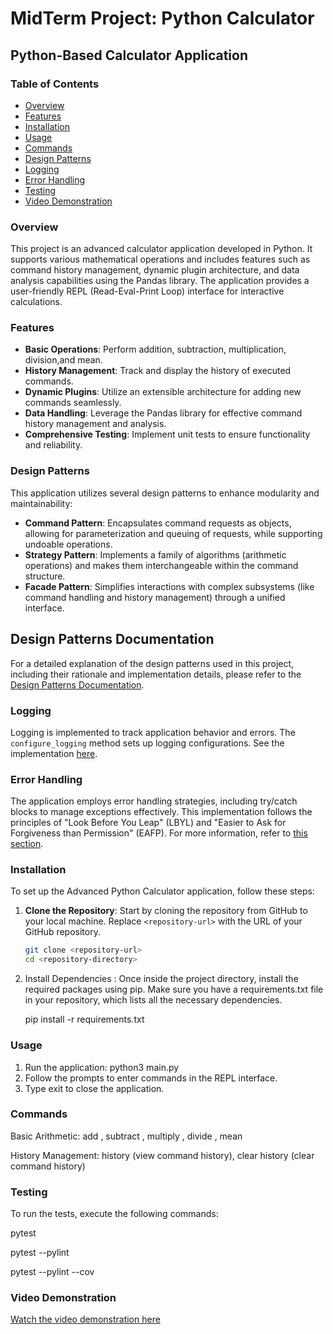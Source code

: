 # MidTerm Project: Python Calculator

## Python-Based Calculator Application

### Table of Contents
- [Overview](#overview)
- [Features](#features)
- [Installation](#installation)
- [Usage](#usage)
- [Commands](#commands)
- [Design Patterns](#design-patterns)
- [Logging](#logging)
- [Error Handling](#error-handling)
- [Testing](#testing)
- [Video Demonstration](#video-demonstration)

### Overview
This project is an advanced calculator application developed in Python. It supports various mathematical operations and includes features such as command history management, dynamic plugin architecture, and data analysis capabilities using the Pandas library. The application provides a user-friendly REPL (Read-Eval-Print Loop) interface for interactive calculations.

### Features
- **Basic Operations**: Perform addition, subtraction, multiplication, division,and mean.
- **History Management**: Track and display the history of executed commands.
- **Dynamic Plugins**: Utilize an extensible architecture for adding new commands seamlessly.
- **Data Handling**: Leverage the Pandas library for effective command history management and analysis.
- **Comprehensive Testing**: Implement unit tests to ensure functionality and reliability.

### Design Patterns
This application utilizes several design patterns to enhance modularity and maintainability:
- **Command Pattern**: Encapsulates command requests as objects, allowing for parameterization and queuing of requests, while supporting undoable operations.
- **Strategy Pattern**: Implements a family of algorithms (arithmetic operations) and makes them interchangeable within the command structure.
- **Facade Pattern**: Simplifies interactions with complex subsystems (like command handling and history management) through a unified interface.

## Design Patterns Documentation
For a detailed explanation of the design patterns used in this project, including their rationale and implementation details, please refer to the [Design Patterns Documentation](./design_doc.md).


### Logging
Logging is implemented to track application behavior and errors. The `configure_logging` method sets up logging configurations. See the implementation [here](app/__init__.py).

### Error Handling
The application employs error handling strategies, including try/catch blocks to manage exceptions effectively. This implementation follows the principles of "Look Before You Leap" (LBYL) and "Easier to Ask for Forgiveness than Permission" (EAFP). For more information, refer to [this section](app/__init__.py).

### Installation
To set up the Advanced Python Calculator application, follow these steps:

1. **Clone the Repository**: Start by cloning the repository from GitHub to your local machine. Replace `<repository-url>` with the URL of your GitHub repository.
   ```bash
   git clone <repository-url>
   cd <repository-directory>

2. Install Dependencies : Once inside the project directory, install the required packages using pip. Make sure you have a requirements.txt file in your repository, which lists all the necessary dependencies.
    
    pip install -r requirements.txt

### Usage

1. Run the application:
    python3 main.py
2. Follow the prompts to enter commands in the REPL interface.
3. Type exit to close the application.

### Commands

Basic Arithmetic: add <num1> <num2>, subtract <num1> <num2>, multiply <num1> <num2>, divide <num1> <num2>, mean <num1> <num2>

History Management: history (view command history), clear history (clear command history)

### Testing

To run the tests, execute the following commands:

pytest

pytest --pylint

pytest --pylint --cov


### Video Demonstration

[Watch the video demonstration here](https://youtu.be/Obu0JUE-Wro)
